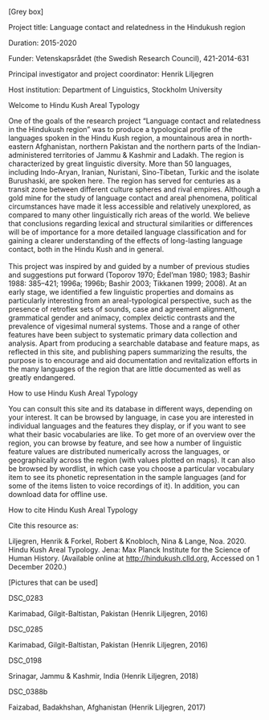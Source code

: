 \[Grey box\]

Project title: Language contact and relatedness in the Hindukush region

Duration: 2015-2020

Funder: Vetenskapsrådet (the Swedish Research Council), 421-2014-631

Principal investigator and project coordinator: Henrik Liljegren

Host institution: Department of Linguistics, Stockholm University

Welcome to Hindu Kush Areal Typology

One of the goals of the research project “Language contact and
relatedness in the Hindukush region” was to produce a typological
profile of the languages spoken in the Hindu Kush region, a mountainous
area in north-eastern Afghanistan, northern Pakistan and the northern
parts of the Indian-administered territories of Jammu & Kashmir and
Ladakh. The region is characterized by great linguistic diversity. More
than 50 languages, including Indo-Aryan, Iranian, Nuristani,
Sino-Tibetan, Turkic and the isolate Burushaski, are spoken here. The
region has served for centuries as a transit zone between different
culture spheres and rival empires. Although a gold mine for the study of
language contact and areal phenomena, political circumstances have made
it less accessible and relatively unexplored, as compared to many other
linguistically rich areas of the world. We believe that conclusions
regarding lexical and structural similarities or differences will be of
importance for a more detailed language classification and for gaining a
clearer understanding of the effects of long-lasting language contact,
both in the Hindu Kush and in general.\
\
This project was inspired by and guided by a number of previous studies
and suggestions put forward (Toporov 1970; Èdel’man 1980; 1983; Bashir
1988: 385–421; 1996a; 1996b; Bashir 2003; Tikkanen 1999; 2008). At an
early stage, we identified a few linguistic properties and domains as
particularly interesting from an areal-typological perspective, such as
the presence of retroflex sets of sounds, case and agreement alignment,
grammatical gender and animacy, complex deictic contrasts and the
prevalence of vigesimal numeral systems. Those and a range of other
features have been subject to systematic primary data collection and
analysis. Apart from producing a searchable database and feature maps,
as reflected in this site, and publishing papers summarizing the
results, the purpose is to encourage and aid documentation and
revitalization efforts in the many languages of the region that are
little documented as well as greatly endangered.

How to use Hindu Kush Areal Typology

You can consult this site and its database in different ways, depending
on your interest. It can be browsed by language, in case you are
interested in individual languages and the features they display, or if
you want to see what their basic vocabularies are like. To get more of
an overview over the region, you can browse by feature, and see how a
number of linguistic feature values are distributed numerically across
the languages, or geographically across the region (with values plotted
on maps). It can also be browsed by wordlist, in which case you choose a
particular vocabulary item to see its phonetic representation in the
sample languages (and for some of the items listen to voice recordings
of it). In addition, you can download data for offline use.

How to cite Hindu Kush Areal Typology

Cite this resource as:

Liljegren, Henrik & Forkel, Robert & Knobloch, Nina & Lange, Noa. 2020.
Hindu Kush Areal Typology. Jena: Max Planck Institute for the Science of
Human History. (Available online at <http://hindukush.clld.org>,
Accessed on 1 December 2020.)

\[Pictures that can be used\]

DSC\_0283

Karimabad, Gilgit-Baltistan, Pakistan (Henrik Liljegren, 2016)

DSC\_0285

Karimabad, Gilgit-Baltistan, Pakistan (Henrik Liljegren, 2016)

DSC\_0198

Srinagar, Jammu & Kashmir, India (Henrik Liljegren, 2018)

DSC\_0388b

Faizabad, Badakhshan, Afghanistan (Henrik Liljegren, 2017)
